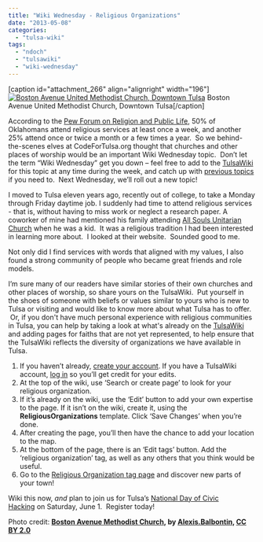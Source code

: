 ```yaml
---
title: "Wiki Wednesday - Religious Organizations"
date: "2013-05-08"
categories: 
  - "tulsa-wiki"
tags: 
  - "ndoch"
  - "tulsawiki"
  - "wiki-wednesday"
---
```


\[caption id="attachment\_266" align="alignright" width="196"\][![Boston Avenue United Methodist Church, Downtown Tulsa](http://codefortulsa.files.wordpress.com/2013/05/bostonavenuemethodisttulsa.jpg?w=196)](http://codefortulsa.files.wordpress.com/2013/05/bostonavenuemethodisttulsa.jpg) Boston Avenue United Methodist Church, Downtown Tulsa\[/caption\]

According to the [Pew Forum on Religion and Public Life](http://religions.pewforum.org/maps), 50% of Oklahomans attend religious services at least once a week, and another 25% attend once or twice a month or a few times a year.  So we behind-the-scenes elves at CodeForTulsa.org thought that churches and other places of worship would be an important Wiki Wednesday topic.  Don’t let the term “Wiki Wednesday” get you down – feel free to add to the [TulsaWiki](http://www.tulsawiki.org/) for this topic at any time during the week, and catch up with [previous topics](http://codefortulsa.org/tag/wiki-wednesday/) if you need to.  Next Wednesday, we’ll roll out a new topic!

I moved to Tulsa eleven years ago, recently out of college, to take a Monday through Friday daytime job. I suddenly had time to attend religious services - that is, without having to miss work or neglect a research paper. A coworker of mine had mentioned his family attending [All Souls Unitarian Church](http://www.tulsawiki.org/All_Souls_Unitarian_Church) when he was a kid.  It was a religious tradition I had been interested in learning more about.  I looked at their website.  Sounded good to me.

Not only did I find services with words that aligned with my values, I also found a strong community of people who became great friends and role models.

I’m sure many of our readers have similar stories of their own churches and other places of worship, so share yours on the TulsaWiki.  Put yourself in the shoes of someone with beliefs or values similar to yours who is new to Tulsa or visiting and would like to know more about what Tulsa has to offer.  Or, if you don't have much personal experience with religious communities in Tulsa, you can help by taking a look at what's already on the [TulsaWiki](http://www.tulsawiki.org/tags/religiousorganizations) and adding pages for faiths that are not yet represented, to help ensure that the TulsaWiki reflects the diversity of organizations we have available in Tulsa.

1. If you haven’t already, [create your account](http://www.tulsawiki.org/Users/register/ "Create a TulsaWiki account"). If you have a TulsaWiki account, [log in](http://www.tulsawiki.org/Users/login/ "TulsaWiki login") so you’ll get credit for your edits.
2. At the top of the wiki, use ‘Search or create page’ to look for your religious organization.
3. If it’s already on the wiki, use the ‘Edit’ button to add your own expertise to the page. If it isn’t on the wiki, create it, using the **ReligiousOrganizations** template. Click ‘Save Changes’ when you’re done.
4. After creating the page, you’ll then have the chance to add your location to the map.
5. At the bottom of the page, there is an ‘Edit tags’ button. Add the ‘religious organization’ tag, as well as any others that you think would be useful.
6. Go to the [Religious Organization tag page](http://www.tulsawiki.org/tags/religiousorganizations "Rainy Day tag page for TulsaWiki") and discover new parts of your town!

Wiki this now, _and_ plan to join us for Tulsa’s [National Day of Civic Hacking](https://ndochtulsa.eventbrite.com/ "NDOCH  registration") on Saturday, June 1.  Register today!

Photo credit: **[Boston Avenue Methodist Church](http://www.flickr.com/photos/7585621@N02/4958362156/), by [Alexis.Balbontin](http://www.flickr.com/photos/7585621@N02/), [CC BY 2.0](http://creativecommons.org/licenses/by/2.0/deed.en)**
